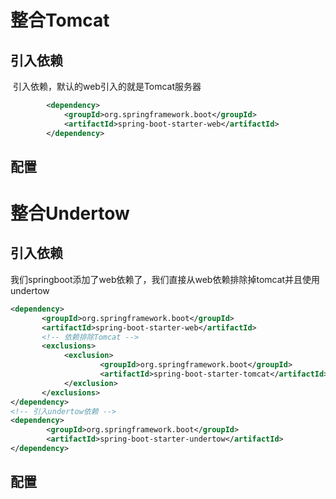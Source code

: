 

# 整合Tomcat

## 引入依赖

​		引入依赖，默认的web引入的就是Tomcat服务器

```xml
        <dependency>
            <groupId>org.springframework.boot</groupId>
            <artifactId>spring-boot-starter-web</artifactId>
        </dependency>
```

## 配置



# 整合Undertow

## 引入依赖

​		我们springboot添加了web依赖了，我们直接从web依赖排除掉tomcat并且使用undertow

```xml
<dependency>
       <groupId>org.springframework.boot</groupId>
       <artifactId>spring-boot-starter-web</artifactId>
       <!-- 依赖排除Tomcat -->
       <exclusions> 
            <exclusion>
                    <groupId>org.springframework.boot</groupId>
                    <artifactId>spring-boot-starter-tomcat</artifactId>
            </exclusion>
       </exclusions> 
</dependency>
<!-- 引入undertow依赖 -->
<dependency> 
        <groupId>org.springframework.boot</groupId>
        <artifactId>spring-boot-starter-undertow</artifactId>
</dependency> 
```

## 配置